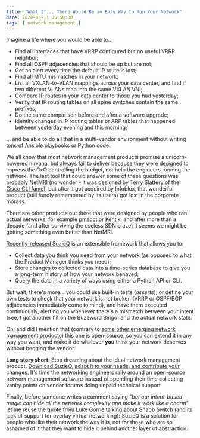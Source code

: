 ```yaml
---
title: "What If... There Would Be an Easy Way to Run Your Network"
date: 2020-05-11 06:50:00
tags: [ network management ]
---
```

Imagine a life where you would be able to...

* Find all interfaces that have VRRP configured but no useful VRRP neighbor;
* Find all OSPF adjacencies that should be up but are not;
* Get an alert every time the default IP route is lost;
* Find all MTU mismatches in your network;
* List all VXLAN-to-VLAN mappings across your data center, and find if two different VLANs map into the same VXLAN VNI;
* Compare IP routes in your data center to those you had yesterday;
* Verify that IP routing tables on all spine switches contain the same prefixes;
* Do the same comparison before and after a software upgrade;
* Identify changes in IP routing tables or ARP tables that happened between yesterday evening and this morning;

... and be able to do all that in a multi-vendor environment without writing tons of Ansible playbooks or Python code.
<!--more-->
We all know that most network management products promise a unicorn-powered nirvana, but always fail to deliver because they were designed to impress the CxO controlling the budget, not help the engineers running the network. The last tool that could answer some of these questions was probably NetMRI (no wonder - it was designed by [Terry Slattery](https://www.ipspace.net/Author:Terry_Slattery) of the [Cisco CLI fame](/2019/04/must-watch-history-of-cisco-ios-cli/)), but after it got acquired by Infoblox, that wonderful product (still fondly remembered by its users) got lost in the corporate morass.

There are other products out there that were designed by people who ran actual networks, for example [pmacct](/2014/08/pmacct-traffic-analysis-tool-with/) or [Kentik](https://techfieldday.com/appearance/kentik-presents-at-presents-at-networking-field-day-16/), and after more than a decade (and after surviving the useless SDN craze) it seems we might be getting something even better than NetMRI.

[Recently-released SuzieQ](https://github.com/netenglabs/suzieq) is an extensible framework that allows you to:

* Collect data you think you need from your network (as opposed to what the Product Manager thinks you need);
* Store changes to collected data into a time-series database to give you a long-term history of how your network behaved;
* Query the data in a variety of ways using either a Python API or CLI.

But wait, there's more... you could use built-in tests (*asserts*), or define your own tests to check that your network is not broken (VRRP or OSPF/BGP adjacencies immediately come to mind), and have them executed continuously, alerting you whenever there's a mismatch between your intent (see, I got another hit on the Buzzword Bingo) and the actual network state.

Oh, and did I mention that (contrary to [some other emerging network management products](/2019/11/ip-fabric-with-gian-paolo-boarina-on/)) this one is open-source, so you can extend it in any way you want, and make it do whatever **you** think your network deserves without begging the vendor.

**Long story short**: Stop dreaming about the ideal network management product. [Download SuzieQ](https://github.com/netenglabs/suzieq), [adapt it to your needs, and contribute your changes](https://forwardingplane.net/2018/02/19/strategy-series-build-vs-buy-sorta/). It's time the networking engineers rally around an open-source network management software instead of spending their time collecting vanity points on vendor forums doing unpaid technical support.

Finally, before someone writes a comment saying "_but our intent-based magic can hide all the network complexity and make it work like a charm_" let me reuse the quote from [Luke Gorrie talking about Snabb Switch](/2014/06/snabb-switch-and-nfv-on-openstack-in/) (and its lack of support for overlay virtual networking): SuzieQ is a solution for people who like their network the way it is, not for those who are so ashamed of it that they want to hide it behind another layer of abstraction.
